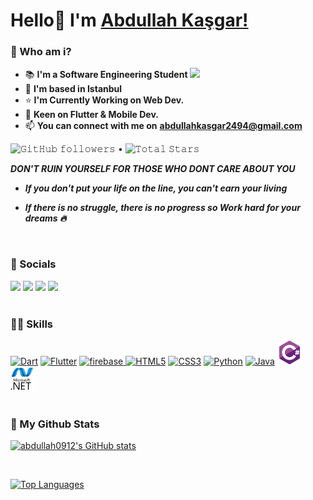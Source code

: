 # Hello👋 I'm [Abdullah Kaşgar!](https://github.com/abdullah0912)

### 🤔 Who am i?
- 📚 **I'm a Software Engineering Student <img src="https://media.giphy.com/media/WUlplcMpOCEmTGBtBW/giphy.gif" width="30">**
- 🐶 **I'm based in Istanbul**
- ⭐ **I'm Currently Working on Web Dev.**
- 🔭 **Keen on Flutter & Mobile Dev.**
- 📫 **You can connect with me on** **abdullahkasgar2494@gmail.com**

<p align="left">  
  <img alt="𝙶𝚒𝚝𝙷𝚞𝚋 𝚏𝚘𝚕𝚕𝚘𝚠𝚎𝚛𝚜" src="https://img.shields.io/github/followers/abdullah0912?label=Followers&style=social"> •   
  <img src="https://img.shields.io/github/stars/abdullah0912?label=Stars" alt="𝚃𝚘𝚝𝚊𝚕 𝚂𝚝𝚊𝚛𝚜">
 
</p>

***DON'T RUIN YOURSELF FOR THOSE WHO DONT CARE ABOUT YOU***
<br>

- ***If you don't put your life on the line, you can't earn your living***

- ***If there is no struggle, there is no progress so Work hard for your dreams 🔥***

</br>

 <h3 align="left"> 👻 Socials </h3>
<a href="https://github.com/abdullah0912"><img src="https://img.shields.io/badge/github-%23000000.svg?&style=for-the-badge&logo=github&logoColor=white"/></a>
<a href="mailto:abdullahkasgar2494@gmail.com"><img src="https://img.shields.io/badge/gmail-%23d44700.svg?&style=for-the-badge&logo=gmail&logoColor=white"/></a>
<a href="https://Twitter.com/AbdullahKasgar"><img src="https://img.shields.io/badge/twitter-%231DA1F2.svg?&style=for-the-badge&logo=twitter&logoColor=white"/></a>
<a href="https://instagram.com/jay_official_24_"><img src="https://img.shields.io/badge/instagram-%23d44638.svg?&style=for-the-badge&logo=instagram&logoColor=white"/></a>


 </a>
<br>
<br>

<h3 align="left"> 👩‍💻 Skills </h3>

<a href="https://dart.dev/" target="_blank" rel="noreferrer"><img src="https://raw.githubusercontent.com/danielcranney/readme-generator/main/public/icons/skills/dart-colored.svg" width="36" height="36" alt="Dart" /></a>
<a href="https://flutter.dev/" target="_blank" rel="noreferrer"><img src="https://raw.githubusercontent.com/danielcranney/readme-generator/main/public/icons/skills/flutter-colored.svg" width="36" height="36" alt="Flutter" /></a>
<a href="https://firebase.google.com/" target="_blank" rel="noreferrer"> <img src="https://www.vectorlogo.zone/logos/firebase/firebase-icon.svg" alt="firebase" width="38" height="38"/> </a>
<a href="https://developer.mozilla.org/en-US/docs/Glossary/HTML5" target="_blank" rel="noreferrer"><img src="https://raw.githubusercontent.com/danielcranney/readme-generator/main/public/icons/skills/html5-colored.svg" width="36" height="36" alt="HTML5" /></a>
<a href="https://www.w3.org/TR/CSS/#css" target="_blank" rel="noreferrer"><img src="https://raw.githubusercontent.com/danielcranney/readme-generator/main/public/icons/skills/css3-colored.svg" width="36" height="36" alt="CSS3" /></a>
<a href="https://www.python.org/" target="_blank" rel="noreferrer"><img src="https://raw.githubusercontent.com/danielcranney/readme-generator/main/public/icons/skills/python-colored.svg" width="36" height="36" alt="Python" /></a>
<a href="https://www.oracle.com/java/" target="_blank" rel="noreferrer"><img src="https://raw.githubusercontent.com/danielcranney/readme-generator/main/public/icons/skills/java-colored.svg" width="36" height="36" alt="Java" /></a>
<a href="https://www.w3schools.com/cs/" target="_blank" rel="noreferrer"> <img src="https://raw.githubusercontent.com/devicons/devicon/master/icons/csharp/csharp-original.svg" alt="csharp" width="39" height="39"/> </a> 
<a href="https://dotnet.microsoft.com/" target="_blank" rel="noreferrer"> <img src="https://raw.githubusercontent.com/devicons/devicon/master/icons/dot-net/dot-net-original-wordmark.svg" alt="dotnet" width="39" height="39"/> </a>
<br>
<br>

<h3 align="left"> 🐾 My Github Stats </h3>

<a href="http://www.github.com/abdullah0912"><img src="https://github-readme-stats.vercel.app/api?username=abdullah0912&show_icons=true&hide=&count_private=true&title_color=FFFFFF&text_color=ffffff&icon_color=0891b2&bg_color=05033E&hide_border=true&show_icons=true" alt="abdullah0912's GitHub stats" /></a>

<br>

<a href="https://github.com/abdullah0912" align="left"><img src="https://github-readme-stats.vercel.app/api/top-langs/?username=abdullah0912&langs_count=10&title_color=FFFFFF&text_color=ffffff&icon_color=0891b2&bg_color=05033E&hide_border=true&locale=en&custom_title=Top%20%Languages" alt="Top Languages" /></a>
